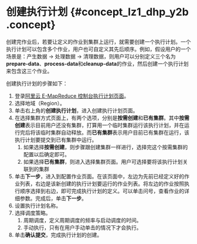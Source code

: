 # 创建执行计划 {#concept_lz1_dhp_y2b .concept}

创建完作业后，若要让定义的作业到集群上运行，就需要创建一个执行计划。一个执行计划可以包含多个作业，用户也可自定义其先后顺序。例如，假设用户的一个场景是：产生数据 -\> 处理数据 -\> 清理数据，则用户可以分别定义三个名为**prepare-data**、**process-data**和**cleanup-data**的作业，然后创建一个执行计划来包含这三个作业。

创建执行计划的步骤如下：

1.  登录[阿里云 E-MapReduce 控制台执行计划页面](https://emr.console.aliyun.com)。
2.  选择地域（Region）。
3.  单击右上角的**创建执行计划**，进入创建执行计划页面。
4.  在选择集群方式页面上，有两个选项，分别是**按需创建**和**已有集群**。其中**按需创建**表示目前用户还没有集群，打算用一个临时集群运行该执行计划，并在运行完后将该临时集群自动释放。而**已有集群**表示用户目前已有集群在运行，该执行计划要提交到已有集群中运行。
    1.  如果选择**按需创建**，则步骤跟创建集群一样进行，选择完这个按需集群的配置以后确定即可。
    2.  如果选择**已有集群**，则进入选择集群页面。用户可选择要将该执行计划关联到的集群
5.  单击**下一步**，进入到配置作业页面。在该页面中，左边为先前已经定义好的作业列表，右边是该新创建的执行计划要运行的作业列表。将左边的作业按照执行顺序选择到右边，即可完成执行计划的定义。可以单击问号，查看作业的详细参数。完成后，单击**下一步**。
6.  设置执行计划名称。
7.  选择调度策略。
    1.  周期调度，定义周期调度的频率与启动调度的时间。
    2.  手动执行，只有在用户手动单击的情况下才会执行。
8.  单击**确认提交**，完成执行计划的创建。

